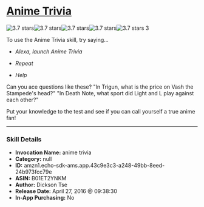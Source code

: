 # [Anime Trivia](http://alexa.amazon.com/#skills/amzn1.echo-sdk-ams.app.43c9e3c3-a248-49bb-8eed-24b973fcc79e)
![3.7 stars](../../images/ic_star_black_18dp_1x.png)![3.7 stars](../../images/ic_star_black_18dp_1x.png)![3.7 stars](../../images/ic_star_black_18dp_1x.png)![3.7 stars](../../images/ic_star_half_black_18dp_1x.png)![3.7 stars](../../images/ic_star_border_black_18dp_1x.png) 3

To use the Anime Trivia skill, try saying...

* *Alexa, launch Anime Trivia*

* *Repeat*

* *Help*

Can you ace questions like these?
"In Trigun, what is the price on Vash the Stampede's head?"
"In Death Note, what sport did Light and L play against each other?"

Put your knowledge to the test and see if you can call yourself a true anime fan!

***

### Skill Details

* **Invocation Name:** anime trivia
* **Category:** null
* **ID:** amzn1.echo-sdk-ams.app.43c9e3c3-a248-49bb-8eed-24b973fcc79e
* **ASIN:** B01ET2YNKM
* **Author:** Dickson Tse
* **Release Date:** April 27, 2016 @ 09:38:30
* **In-App Purchasing:** No
